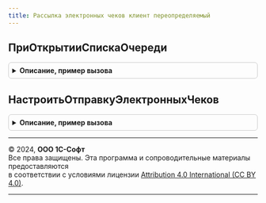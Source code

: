 ```yaml
---
title: Рассылка электронных чеков клиент переопределяемый
---
```



## ПриОткрытииСпискаОчереди
<details style="margin: 1em 0; padding: 0.5em; border: 1px solid #ccc; border-radius: 6px;">

<summary style="font-weight: bold; cursor: pointer;">Описание, пример вызова</summary>

```bsl

// Форма списка, в которой устанавливается отбор.
//
// Параметры:
//  ЭтотОбъект - Форма - Справочник.ОчередьЭлектронныхЧековКОтправке.ФормаСписка
//  Список - ДинамическийСписок
//
Процедура ПриОткрытииСпискаОчереди(ЭтотОбъект, Список) Экспорт
```

Пример вызова
```bsl
РассылкаЭлектронныхЧековКлиентПереопределяемый.ПриОткрытииСпискаОчереди(ЭтотОбъект, Список) 
```
</details>

## НастроитьОтправкуЭлектронныхЧеков
<details style="margin: 1em 0; padding: 0.5em; border: 1px solid #ccc; border-radius: 6px;">

<summary style="font-weight: bold; cursor: pointer;">Описание, пример вызова</summary>

```bsl

// Процедура открывает форму настройки отправки электронных чеков
//
Процедура НастроитьОтправкуЭлектронныхЧеков() Экспорт
```

Пример вызова
```bsl
РассылкаЭлектронныхЧековКлиентПереопределяемый.НастроитьОтправкуЭлектронныхЧеков() 
```
</details>

---

© 2024, **ООО 1С-Софт**  
Все права защищены. Эта программа и сопроводительные материалы предоставляются  
в соответствии с условиями лицензии [Attribution 4.0 International (CC BY 4.0)](https://creativecommons.org/licenses/by/4.0/legalcode).

---
